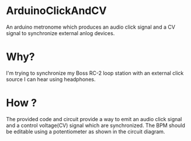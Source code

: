# ArduinoClickAndCV
An arduino metronome which produces an audio click signal and a CV signal to synchronize external anlog devices.
# Why?
I'm trying to synchronize my Boss RC-2 loop station with an external click source I can hear using headphones.
# How ?
The provided code and circuit provide a way to emit an audio click signal and a control voltage(CV) signal which are synchronized. The BPM should be editable using a potentiometer as shown in the circuit diagram.
